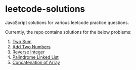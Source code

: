 # leetcode-solutions
JavaScript solutions for various leetcode practice questions.

Currently, the repo contains solutions for the below problems:

1) [Two Sum](https://leetcode.com/problems/two-sum/)
2) [Add Two Numbers](https://leetcode.com/problems/add-two-numbers/)
3) [Reverse Integer](https://leetcode.com/problems/reverse-integer/)
4) [Palindrome Linked List](https://leetcode.com/problems/palindrome-linked-list/)
5) [Concatenation of Array](https://leetcode.com/problems/concatenation-of-array/)
